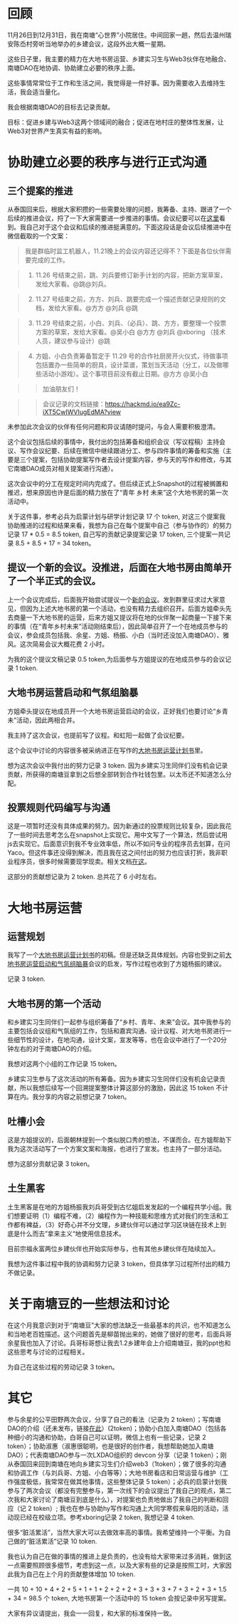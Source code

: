 # 回顾

11月26日到12月31日，我在南塘“心世界”小院居住。中间回家一趟，然后去温州瑞安陈岙村旁听当地举办的乡建会议，这段外出大概一星期。

这些日子里，我主要的精力在大地书房运营、乡建实习生与Web3伙伴在地融合、南塘DAO在地协调、协助建立必要的秩序上面。

这些事情常常位于工作和生活之间，我觉得是一件好事。因为需要收入去维持生活，我会适当量化。

我会根据南塘DAO的目标去记录贡献。

目标：促进乡建与Web3这两个领域间的融合；促进在地村庄的整体性发展，让Web3对世界产生真实有益的影响。



# 协助建立必要的秩序与进行正式沟通

## 三个提案的推进

从泰国回来后，根据大家积攒的一些需要处理的问题，我筹备、主持、跟进了一个后续的推进会议，捋了一下大家需要进一步推进的事情。会议纪要可以在[这里](https://www.notion.so/11-21-a5331af202d441f5b28120fcb6c57854)看到。我自己对于这个会议和后续的推进挺满意的。下面这段话是会议后续推进中在微信截取的一个文案：

> 我是群临时监工机器人，11.21晚上的会议内容还记得不？下面是各位伙伴需要完成的工作。

> 1. 11.26 号结束之前，跳、刘兵要修订新手计划的内容，把新方案草案，发给大家看。@跳@刘兵。

> 2. 11.27 号结束之前，方方、刘兵、跳要完成一个描述贡献记录规则的文档，发给大家看。@方方 @刘兵 @跳

>3. 11.29 号结束之前，小白、刘兵、（必兵）、跳、方方，要整理一个投票方案的草案，发给大家看。@吴小白 @方方 @刘兵 @xboring （技术人员，建议参与设计）@跳

>4. 方姐、小白负责筹备暂定于 11.29 号的合作社厨房开火仪式，待做事项包括置办一些简单的厨具，设计菜谱，策划当天活动（分工，以及做哪些活动小游戏）。这个事项目前没有截止日期。@方方 @吴小白

>>加油朋友们！

>>会议记录的文档链接：https://hackmd.io/ea9Zc-iXT5CwIWVIugEdMA?view

未参加此次会议的伙伴有任何问题和异议请随时提问，与会人需要积极澄清。



这个会议包括后续的事情中，我付出的包括筹备和组织会议（写议程稿）主持会议、写作会议纪要、后续在微信中继续跟进分工、参与四件事情的筹备和实施（主要是三个提案，包括协助提案写作者去设计提案内容，参与天的写作和修改，与其它南塘DAO成员对相关提案进行沟通）。

这次会议中的分工在规定时间内完成了。但后续正式上Snapshot的过程被搁置和推迟，想来原因也许是后面的精力放在了“青年 乡村 未来”这个大地书房的第一次活动中。

关于这件事，参考必兵为启蒙计划与研学计划记录 17 个 token, 对这三个提案我协助推进的过程和结果来看，我想为自己在每个提案中自己（参与协作的）的努力记录 17 * 0.5 = 8.5 token, 自己写的贡献记录提案记录 17 token, 三个提案一共记录 8.5 + 8.5 + 17 = 34 token。


## 提议一个新的会议。没推进，后面在大地书房由简单开了一个半正式的会议。

上一个会议完成后，后面我开始尝试提议一个[新的会议](https://www.notion.so/1201-6119f6fc79014a39942d84f4899bd375)。发到群里征求过大家意见，但因为上述大地书房的第一个活动，也没有精力去组织召开。后面方姐牵头先去商量一下大地书房的运营，后来方姐又提议将在地的伙伴聚一起商量一下接下来的事情（在“青年乡村未来”活动刚结束后），因此简单召开了一个在地成员参与的会议，参会成员包括我、余星、方姐、杨振、小白（当时还没加入南塘DAO）、雅风。这次简易会议大概花费 2 小时。



为我的这个提议文稿记录 0.5 token,为后面参与方姐提议的在地成员参与的会议记录 1 token. 



## 大地书房运营启动和气氛组脑暴

方姐牵头提议在地成员开一个大地书房运营启动的会议，正好我们也要讨论“乡青未”活动，因此两相合并。

我主持了这次会议，也提前写了议程。和虹阳一起做了会议纪要。

这个会议中讨论的内容很多被采纳进正在写作的[大地书房运营计划书](https://hackmd.io/7b9cInLcQyWtaq2h1sGGUg)里。

想为这次会议中我付出的努力记录 3 token. 因为乡建实习生同伴们没有机会记录贡献，所获得的南塘豆拿到之后想全部转到合作社钱包里。以太币还不知道怎么分配。



## 投票规则代码编写与沟通

这是一项暂时还没有具体成果的努力。因为新通过的投票规则比较复杂，因此我花了一些时间去思考怎么在snapshot上实现它。用中文写了一个算法，然后尝试用js去实现它。后面意识到我不专业效率低，所以不如问专业的程序员去划算，在问Yaco。但这件事还没得到解决，而且我在这之间付出的努力也应该打折，我非职业程序员，很多时候需要现学现卖。相关文档[在这](https://www.notion.so/d8a189b5af23460dbd83c662b4466981?pvs=4)。

这部分的贡献想记录为 2 token. 总共花了 6 小时左右。



# 大地书房运营

## 运营规划

我写了一个[大地书房运营计划书](https://hackmd.io/7b9cInLcQyWtaq2h1sGGUg)的初稿。但是还缺乏具体规划。内容也受到之前[大地书房运营启动和气氛组脑暴](https://www.notion.so/1209-df24eacf3af1474692374bd7923dda85)会议的启发，写作过程也收到了方姐杨振的建议。

记录 3 token.

## 大地书房的第一个活动

和乡建实习生同伴们一起参与组织筹备了“乡村、青年、未来”会议。其中我参与的主要包括会议组和气氛组的工作，包括和嘉宾沟通、设计议程、对大地书房进行一些细节性的设计，在地沟通，设计文案，宣发等等，也在会议中进行了一个20分钟左右的对于南塘DAO的介绍。

我想对这两个小组的工作记录 15 token。

乡建实习生参与了这次活动的所有筹备。因为乡建实习生同伴们没有机会记录贡献，所以我想后续写一个回溯提案整体计算这部分的激励，因此这 15 token 不计算在内。我分享的内容之前想记录 7 token。

## 吐槽小会

这是方姐提议的，后面朝林提到一个类似脱口秀的想法，不谋而合。在方姐帮助下我为这次活动写了一个方案文案和海报，也进行了宣发。也主持了一部分活动。

想为这部分贡献记录 3 token。

## 土生黑客

土生黑客是在地的方姐杨振我刘兵哥受到古忆姐启发发起的一个编程共学小组。我们想要证明（1）编程不难，（2）编程作为一种技能和思维方式对我们的生活和工作都有裨益，（3）好奇心并不分文理，乡建伙伴可以通过学习区块链在技术上到底是什么而去”拿来主义“地使用信息技术。

目前宗福永富两位乡建伙伴也开始实际参与，也有其他乡建伙伴在陆续加入。

我想为这件事过程中我的协调和努力记录 3 token，但具体学习过程所付出的精力不做记录。

# 关于南塘豆的一些想法和讨论

在这个月我意识到对于“南塘豆”大家的想法缺乏一些最基本的共识，也不知道怎么和当地老百姓描述。这个问题首先是柳苗抛出来的，她做了很好的思考，后面兵哥余星我也加入了讨论。兵哥标哥想让我去1.2乡建年会上介绍南塘豆，我的ppt也和这些思考与讨论的过程相关。

为自己在这些过程的劳动记录 3 token。 

# 其它

参与余星的公平田野两次会议，分享了自己的看法（记录为 2 token）；写南塘DAO的介绍（还未发布，链接[在此](https://www.notion.so/DAO-15ea7b84235680c89c25daf723772aa4)）(2token)；协助小白加入南塘DAO（包括各种细小的沟通和协助，白哥自己可以证明，微信上也有一些记录，记录 2 token）；协助淑惠（淑惠很聪明，也是很好的创作者，我想帮助她加入南塘DAO）；代表南塘DAO参与一次LXDAO组织的 devcon 分享（记录 1 token）；刚从泰国回来回到南塘在地向乡建实习生们介绍web3（1token）；做了很多的沟通和协调工作（与刘兵哥、方姐、小白等等）；大地书房看店和日常运营与维护（工作强度极低，我常常在做其他事情，这些整体记录 5 token）；必兵的启蒙计划我参与了两次会议（都没有完整参与，第一次线下的会议提出了我自己的观点，第二次我和大家讨论了南塘豆到底是什么），对提案也负责地做出了我自己的判断和回应（记 2 token）; 我也在参与协助hy写作和沟通上大同学寒假来阜阳的活动，活动现已经在校级立项。参考xboring记录 2 token, 我想记录 4 token.

很多“脏活累活”，当然大家大可以去做效率高的事情。我希望维持一个平衡。为自己做的“脏活累活”记录 10 token. 

我也认为自己在做的事情的推进上是负责的，也没有给大家带来过多消耗，做到这一点需要照顾很多细节，考虑到这一点，以及大家有些的记录是按照工时，大家因此我为自己在上个月的贡献整体增加 10 token.

一共 10 + 10 + 4 + 2 + 5 + 1 + 1 + 2 + 2 + 2 + 3 + 3 + 3 + 7 + 3 + 2 + 3 + 1.5 + 34 = 98.5 个 token, 大地书房第一个活动中的 15 token 会按记录中另写提案。

大家有异议请提出，我会一一回复，和大家的标准保持一致。
